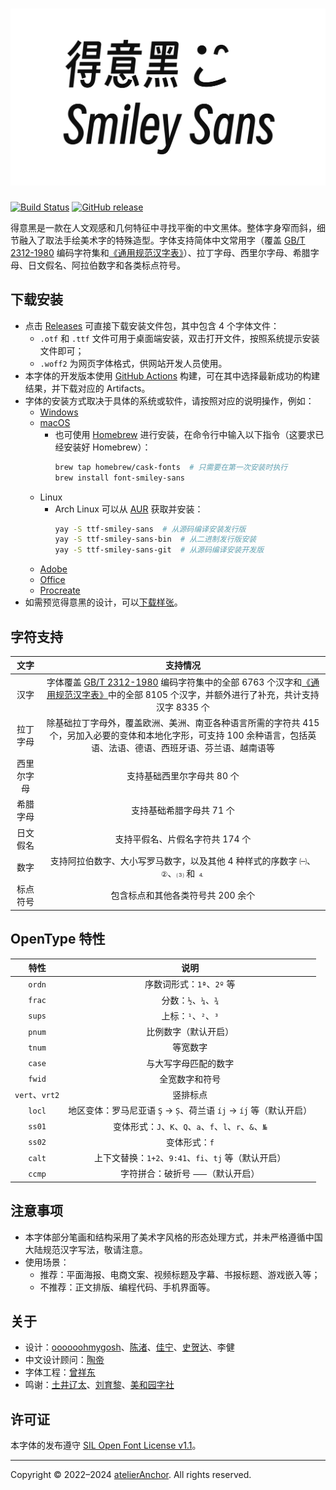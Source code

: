 <h1 align="center">
  <picture>
    <source media="(prefers-color-scheme: dark)" srcset="docs/images/smiley-sans.dark.svg">
    <img src="docs/images/smiley-sans.light.svg" alt="Smiley Sans" title="Smiley Sans">
  </picture>
</h1>

[![Build Status](https://github.com/atelier-anchor/smiley-sans/workflows/build/badge.svg)](https://github.com/atelier-anchor/smiley-sans/actions)
[![GitHub release](https://img.shields.io/github/release/atelier-anchor/smiley-sans/all.svg)](https://github.com/atelier-anchor/smiley-sans/releases/latest)

得意黑是一款在人文观感和几何特征中寻找平衡的中文黑体。整体字身窄而斜，细节融入了取法手绘美术字的特殊造型。字体支持简体中文常用字（覆盖 [GB/T 2312-1980](https://openstd.samr.gov.cn/bzgk/gb/newGbInfo?hcno=5664A728BD9D523DE3B99BC37AC7A2CC) 编码字符集和[《通用规范汉字表》](http://www.moe.gov.cn/jyb_sjzl/ziliao/A19/201306/t20130601_186002.html)）、拉丁字母、西里尔字母、希腊字母、日文假名、阿拉伯数字和各类标点符号。

## 下载安装

- 点击 [Releases](https://github.com/atelier-anchor/smiley-sans/releases) 可直接下载安装文件包，其中包含 4 个字体文件：
  - `.otf` 和 `.ttf` 文件可用于桌面端安装，双击打开文件，按照系统提示安装文件即可；
  - `.woff2` 为网页字体格式，供网站开发人员使用。
- 本字体的开发版本使用 [GitHub Actions](https://github.com/atelier-anchor/smiley-sans/actions) 构建，可在其中选择最新成功的构建结果，并下载对应的 Artifacts。
- 字体的安装方式取决于具体的系统或软件，请按照对应的说明操作，例如：
  - [Windows](https://support.microsoft.com/zh-cn/windows/如何在-windows-中安装或删除字体-f12d0657-2fc8-7613-c76f-88d043b334b8)
  - [macOS](https://support.apple.com/zh-cn/HT201749)
    - 也可使用 [Homebrew](https://brew.sh/index_zh-cn) 进行安装，在命令行中输入以下指令（这要求已经安装好 Homebrew）：
      ```bash
      brew tap homebrew/cask-fonts  # 只需要在第一次安装时执行
      brew install font-smiley-sans
      ```
  - Linux
    - Arch Linux 可以从 [AUR](https://aur.archlinux.org) 获取并安装：
      ```bash
      yay -S ttf-smiley-sans  # 从源码编译安装发行版
      yay -S ttf-smiley-sans-bin  # 从二进制发行版安装
      yay -S ttf-smiley-sans-git  # 从源码编译安装开发版
      ```
  - [Adobe](https://glyphsapp.com/zh/learn/testing-your-fonts-in-adobe-apps)
  - [Office](https://support.microsoft.com/zh-cn/office/下载和安装自定义字体以便在-office-中使用-0ee09e74-edc1-480c-81c2-5cf9537c70ce)
  - [Procreate](https://procreate.art/cn/handbook/procreate/text/text-fonts/)
- 如需预览得意黑的设计，可以[下载样张](docs/smiley-sans-specimen.pdf)。

## 字符支持

| 文字 | 支持情况 |
|:-:|:-:|
| 汉字       | 字体覆盖 [GB/T 2312-1980](https://openstd.samr.gov.cn/bzgk/gb/newGbInfo?hcno=5664A728BD9D523DE3B99BC37AC7A2CC) 编码字符集中的全部 6763 个汉字和[《通用规范汉字表》](http://www.moe.gov.cn/jyb_sjzl/ziliao/A19/201306/t20130601_186002.html)中的全部 8105 个汉字，并额外进行了补充，共计支持汉字 8335 个 |
| 拉丁字母   | 除基础拉丁字母外，覆盖欧洲、美洲、南亚各种语言所需的字符共 415 个，另加入必要的变体和本地化字形，可支持 100 余种语言，包括英语、法语、德语、西班牙语、芬兰语、越南语等 |
| 西里尔字母 | 支持基础西里尔字母共 80 个 |
| 希腊字母   | 支持基础希腊字母共 71 个 |
| 日文假名   | 支持平假名、片假名字符共 174 个 |
| 数字       | 支持阿拉伯数字、大小写罗马数字，以及其他 4 种样式的序数字 `㈠`、`②`、`⑶` 和 `⒋` |
| 标点符号   | 包含标点和其他各类符号共 200 余个 |

## OpenType 特性

| 特性 | 说明 |
|:-:|:-:|
| `ordn`         | 序数词形式：`1ª`、`2º` 等 |
| `frac`         | 分数：`½`、`¼`、`¾` |
| `sups`         | 上标：`¹`、`²`、`³` |
| `pnum`         | 比例数字（默认开启） |
| `tnum`         | 等宽数字 |
| `case`         | 与大写字母匹配的数字 |
| `fwid`         | 全宽数字和符号 |
| `vert`、`vrt2` | 竖排标点 |
| `locl`         | 地区变体：罗马尼亚语 `Ş` → `Ș`、荷兰语 `íj` → `íȷ́` 等（默认开启） |
| `ss01`         | 变体形式：`J`、`K`、`Q`、`a`、`f`、`l`、`r`、`&`、`№` |
| `ss02`         | 变体形式：`f` |
| `calt`         | 上下文替换：`1+2`、`9:41`、`fi`、`tj` 等（默认开启） |
| `ccmp`         | 字符拼合：破折号 `⸺`（默认开启） |

## 注意事项

- 本字体部分笔画和结构采用了美术字风格的形态处理方式，并未严格遵循中国大陆规范汉字写法，敬请注意。
- 使用场景：
  - 推荐：平面海报、电商文案、视频标题及字幕、书报标题、游戏嵌入等；
  - 不推荐：正文排版、编程代码、手机界面等。

## 关于

- 设计：[oooooohmygosh](https://space.bilibili.com/38053181)、[陈渚](https://github.com/Na9isa)、[佳宁](https://github.com/janine-sui)、[史贺达](https://github.com/HedaShi313)、李健
- 中文设计顾问：[陶帝](https://github.com/TaoDi1032805)
- 字体工程：[曾祥东](https://github.com/stone-zeng)
- 鸣谢：[土井辽太](https://www.monotype.com/cn/工作室/字体设计师/土井辽太)、[刘育黎](https://github.com/willie4624)、[美和园字社](https://www.instagram.com/mhytypeclub)

## 许可证

本字体的发布遵守 [SIL Open Font License v1.1](LICENSE)。

---

Copyright © 2022–2024 [atelierAnchor](https://atelier-anchor.com). All rights reserved.
